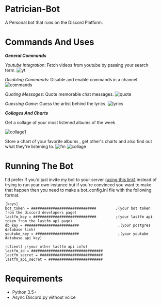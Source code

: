 # Patrician-Bot
A Personal bot that runs on the Discord Platform.

# Commands And Uses


_**General Commands**_

*Youtube integration*: Fetch videos from youtube by passing your search term.
![yt](https://i.imgur.com/BZG27Zt.png)

*Disabling Commands*: Disable and enable commands in a channel.
![commands](https://i.imgur.com/eDRuez7.png)

*Quoting Messages*: Quote memorable chat messages.
![quote](https://i.imgur.com/7747Rdn.png)

*Guessing Game*: Guess the artist behind the lyrics.
![lyrics](https://i.imgur.com/CFUHzhv.png)

_**Collages And Charts**_

Get a collage of your most listened albums of the week 

![collage1](https://i.imgur.com/NDYKxGy.png)

Store a chart of your favorite albums , get other's charts and also find out what they're listening to.
![fm](https://i.imgur.com/71wxNvj.png)
![collage](https://i.imgur.com/PJSeRs0.png)


# Running The Bot
I'd prefer if you'd just invite my bot to your server [(using this link)](https://www.discordapp.com/oauth2/authorize?&client_id=280080975617196032&scope=bot&permissions=0) instead of trying to run your own instance but if you're convinced you want to make that happen then you need to make a bot_config.ini file with the following format.
``` 
[keys]
bot_token = ##############################         ;(your bot token from the discord developers page)
lastfm_key = #############################         ;(your lastfm api token from the lastfm api page)
db_key = #########################                  ;(your postgres database link)
youtube_key = ####################                  ;(your youtube database api key)

[client] ;(your other lastfm api info)
lastfm_id = #################################
lastfm_secret = #############################
lastfm_api_secret = #########################
```
# Requirements
* Python 3.5+
* Async Discord.py without voice
